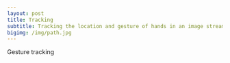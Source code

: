 ```yaml
---
layout: post
title: Tracking
subtitle: Tracking the location and gesture of hands in an image stream
bigimg: /img/path.jpg
---
```


Gesture tracking
